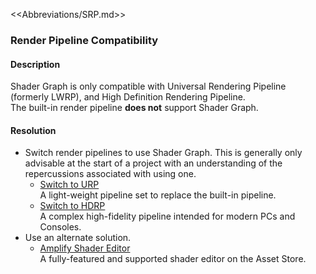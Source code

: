 <<Abbreviations/SRP.md>>
### Render Pipeline Compatibility
#### Description
Shader Graph is only compatible with Universal Rendering Pipeline (formerly LWRP), and High Definition Rendering Pipeline.  
The built-in render pipeline **does not** support Shader Graph.

#### Resolution

- Switch render pipelines to use Shader Graph. This is generally only advisable at the start of a project with an understanding of the repercussions associated with using one.
    - [Switch to URP](https://docs.unity3d.com/Packages/com.unity.render-pipelines.universal@latest/index.html?subfolder=/manual/InstallingAndConfiguringURP.html)  
      A light-weight pipeline set to replace the built-in pipeline.
    - [Switch to HDRP]( https://docs.unity3d.com/Packages/com.unity.render-pipelines.high-definition@latest/index.html?subfolder=/manual/Upgrading-To-HDRP.html)  
      A complex high-fidelity pipeline intended for modern PCs and Consoles.
- Use an alternate solution.  
    - [Amplify Shader Editor](https://assetstore.unity.com/packages/tools/visual-scripting/amplify-shader-editor-68570)  
      A fully-featured and supported shader editor on the Asset Store.